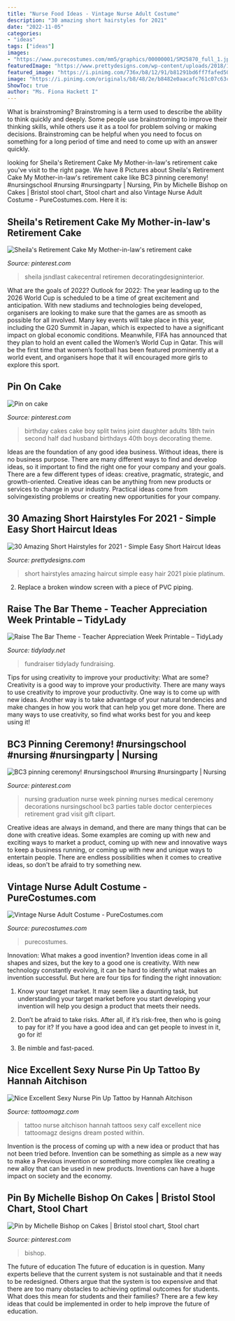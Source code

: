 ```yaml
---
title: "Nurse Food Ideas - Vintage Nurse Adult Costume"
description: "30 amazing short hairstyles for 2021"
date: "2022-11-05"
categories:
- "ideas"
tags: ["ideas"]
images:
- "https://www.purecostumes.com/mm5/graphics/00000001/SM25870_full_1.jpg"
featuredImage: "https://www.prettydesigns.com/wp-content/uploads/2018/11/30-amazing-short-hairstyles-for-women-simple-easy-short-haircut-ideas-30.jpg"
featured_image: "https://i.pinimg.com/736x/b8/12/91/b81291bd6ff7fafed507ae608397cfdc.jpg"
image: "https://i.pinimg.com/originals/b8/48/2e/b8482e0aacafc761c07c63c479e579dd.jpg"
ShowToc: true
author: "Ms. Fiona Hackett I"
---
```



What is brainstroming?
Brainstroming is a term used to describe the ability to think quickly and deeply. Some people use brainstroming to improve their thinking skills, while others use it as a tool for problem solving or making decisions. Brainstroming can be helpful when you need to focus on something for a long period of time and need to come up with an answer quickly.

	

		
looking for Sheila&#039;s Retirement Cake My Mother-in-law&#039;s retirement cake you've visit to the right page. We have 8 Pictures about Sheila&#039;s Retirement Cake My Mother-in-law&#039;s retirement cake like BC3 pinning ceremony! #nursingschool #nursing #nursingparty | Nursing, Pin by Michelle Bishop on Cakes | Bristol stool chart, Stool chart and also Vintage Nurse Adult Costume - PureCostumes.com. Here it is:
		
    
## Sheila&#039;s Retirement Cake My Mother-in-law&#039;s Retirement Cake

<img loading=lazy src="https://i.pinimg.com/736x/b8/12/91/b81291bd6ff7fafed507ae608397cfdc.jpg" onerror="this.onerror=null;this.src='https://tse3.mm.bing.net/th?id=OIP.pys7eajPR1bABBvMeX8MmAHaLD&amp;pid=15.1';" alt="Sheila&#039;s Retirement Cake My Mother-in-law&#039;s retirement cake">

_Source: pinterest.com_

>sheila jsndlast cakecentral retiremen decoratingdesigninterior. 

	

What are the goals of 2022?
Outlook for 2022: The year leading up to the 2026 World Cup is scheduled to be a time of great excitement and anticipation. With new stadiums and technologies being developed, organisers are looking to make sure that the games are as smooth as possible for all involved. Many key events will take place in this year, including the G20 Summit in Japan, which is expected to have a significant impact on global economic conditions. Meanwhile, FIFA has announced that they plan to hold an event called the Women’s World Cup in Qatar. This will be the first time that women’s football has been featured prominently at a world event, and organisers hope that it will encouraged more girls to explore this sport.

    
## Pin On Cake

<img loading=lazy src="https://i.pinimg.com/736x/d8/4d/13/d84d13505e811ec6bfe55eec5fa962a8--birthday-cakes-for-adults-first-birthday-cakes.jpg" onerror="this.onerror=null;this.src='https://tse1.mm.bing.net/th?id=OIP.sS9s-nX6_wuj70QJGUZM9wHaKC&amp;pid=15.1';" alt="Pin on cake">

_Source: pinterest.com_

>birthday cakes cake boy split twins joint daughter adults 18th twin second half dad husband birthdays 40th boys decorating theme. 

	

Ideas are the foundation of any good idea business. Without ideas, there is no business purpose. There are many different ways to find and develop ideas, so it important to find the right one for your company and your goals. There are a few different types of ideas: creative, pragmatic, strategic, and growth-oriented. Creative ideas can be anything from new products or services to change in your industry. Practical ideas come from solvingexisting problems or creating new opportunities for your company.

    
## 30 Amazing Short Hairstyles For 2021 - Simple Easy Short Haircut Ideas

<img loading=lazy src="https://www.prettydesigns.com/wp-content/uploads/2018/11/30-amazing-short-hairstyles-for-women-simple-easy-short-haircut-ideas-30.jpg" onerror="this.onerror=null;this.src='https://tse3.mm.bing.net/th?id=OIP.rzKKuwB88BsLo0ZCqMpoIgHaKW&amp;pid=15.1';" alt="30 Amazing Short Hairstyles for 2021 - Simple Easy Short Haircut Ideas">

_Source: prettydesigns.com_

>short hairstyles amazing haircut simple easy hair 2021 pixie platinum. 

	

2. Replace a broken window screen with a piece of PVC piping.

    
## Raise The Bar Theme - Teacher Appreciation Week Printable – TidyLady

<img loading=lazy src="https://cdn.shopify.com/s/files/1/0010/9599/1332/products/il_fullxfull.1835225790_px0w_1200x1200.jpg?v=1573998749" onerror="this.onerror=null;this.src='https://tse2.mm.bing.net/th?id=OIP.UN8nRhjMwOKiYB_3smGCcQHaHa&amp;pid=15.1';" alt="Raise The Bar Theme - Teacher Appreciation Week Printable – TidyLady">

_Source: tidylady.net_

>fundraiser tidylady fundraising. 

	

Tips for using creativity to improve your productivity: What are some?
Creativity is a good way to improve your productivity. There are many ways to use creativity to improve your productivity. One way is to come up with new ideas. Another way is to take advantage of your natural tendencies and make changes in how you work that can help you get more done. There are many ways to use creativity, so find what works best for you and keep using it!

    
## BC3 Pinning Ceremony! #nursingschool #nursing #nursingparty | Nursing

<img loading=lazy src="https://i.pinimg.com/originals/b8/48/2e/b8482e0aacafc761c07c63c479e579dd.jpg" onerror="this.onerror=null;this.src='https://tse2.mm.bing.net/th?id=OIP.DpD1d4WKqNvzpC1TkU_jGQHaNK&amp;pid=15.1';" alt="BC3 pinning ceremony! #nursingschool #nursing #nursingparty | Nursing">

_Source: pinterest.com_

>nursing graduation nurse week pinning nurses medical ceremony decorations nursingschool bc3 parties table doctor centerpieces retirement grad visit gift clipart. 

	

Creative ideas are always in demand, and there are many things that can be done with creative ideas. Some examples are coming up with new and exciting ways to market a product, coming up with new and innovative ways to keep a business running, or coming up with new and unique ways to entertain people. There are endless possibilities when it comes to creative ideas, so don't be afraid to try something new.

    
## Vintage Nurse Adult Costume - PureCostumes.com

<img loading=lazy src="https://www.purecostumes.com/mm5/graphics/00000001/SM25870_full_1.jpg" onerror="this.onerror=null;this.src='https://tse4.mm.bing.net/th?id=OIP.B2SgxbbAQ8Xf-wUhmwy7mgHaLO&amp;pid=15.1';" alt="Vintage Nurse Adult Costume - PureCostumes.com">

_Source: purecostumes.com_

>purecostumes. 

	

Innovation: What makes a good invention?
Invention ideas come in all shapes and sizes, but the key to a good one is creativity. With new technology constantly evolving, it can be hard to identify what makes an invention successful. But here are four tips for finding the right innovation:
1. Know your target market. It may seem like a daunting task, but understanding your target market before you start developing your invention will help you design a product that meets their needs.

2. Don’t be afraid to take risks. After all, if it’s risk-free, then who is going to pay for it? If you have a good idea and can get people to invest in it, go for it!
3. Be nimble and fast-paced.

    
## Nice Excellent Sexy Nurse Pin Up Tattoo By Hannah Aitchison

<img loading=lazy src="https://tattoomagz.com/wp-content/uploads/hannah-aitchison-tattoos-the-best-pin-up-tattoos-54235.jpg" onerror="this.onerror=null;this.src='https://tse1.mm.bing.net/th?id=OIP.ImV-XWGx2Z59jBukx07KGQAAAA&amp;pid=15.1';" alt="Nice Excellent Sexy Nurse Pin Up Tattoo by Hannah Aitchison">

_Source: tattoomagz.com_

>tattoo nurse aitchison hannah tattoos sexy calf excellent nice tattoomagz designs dream posted within. 

	

Invention is the process of coming up with a new idea or product that has not been tried before. Invention can be something as simple as a new way to make a Previous invention or something more complex like creating a new alloy that can be used in new products. Inventions can have a huge impact on society and the economy.

    
## Pin By Michelle Bishop On Cakes | Bristol Stool Chart, Stool Chart

<img loading=lazy src="https://i.pinimg.com/736x/c3/02/3a/c3023a590081940355f57a97ade92edc.jpg" onerror="this.onerror=null;this.src='https://tse3.mm.bing.net/th?id=OIP.eksKGNtxndc4e8LJuMfWdwHaJ3&amp;pid=15.1';" alt="Pin by Michelle Bishop on Cakes | Bristol stool chart, Stool chart">

_Source: pinterest.com_

>bishop. 

	

The future of education
The future of education is in question. Many experts believe that the current system is not sustainable and that it needs to be redesigned. Others argue that the system is too expensive and that there are too many obstacles to achieving optimal outcomes for students. What does this mean for students and their families?
There are a few key ideas that could be implemented in order to help improve the future of education.

